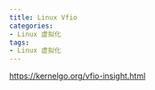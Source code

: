 ```yaml
---
title: Linux Vfio
categories: 
- Linux 虚拟化
tags:
- Linux 虚拟化
---
```



https://kernelgo.org/vfio-insight.html

